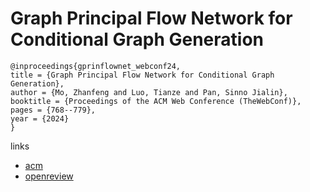 # Graph Principal Flow Network for Conditional Graph Generation

```
@inproceedings{gprinflownet_webconf24,
title = {Graph Principal Flow Network for Conditional Graph Generation},
author = {Mo, Zhanfeng and Luo, Tianze and Pan, Sinno Jialin},
booktitle = {Proceedings of the ACM Web Conference (TheWebConf)},
pages = {768--779},
year = {2024}
}
```

links
- [acm](https://dl.acm.org/doi/10.1145/3589334.3645570)
- [openreview](https://openreview.net/forum?id=kGbYl07fOo)
